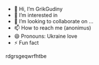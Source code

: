 - 👋 Hi, I’m GrikGudiny
- 👀 I’m interested in
- 💞️ I’m looking to collaborate on ...
- 📫 How to reach me (anonimus)
- 😄 Pronouns: Ukraine love 
- ⚡ Fun fact
<!---
GrikGudiny/GrikGudiny is a ✨ special ✨ repository because its `README.md` (this file) appears on your GitHub profile.
You can click the Preview link to take a look at your changes.
--->rdgrsgeqwrfhtbe
